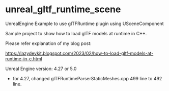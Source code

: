 # unreal_gltf_runtime_scene
UnrealEngine Example to use glTFRuntime plugin using USceneComponent


Sample project to show how to load glTF models at runtime in C++.

Please refer explanation of my blog post:

https://lazydevkit.blogspot.com/2023/02/how-to-load-gltf-models-at-runtime-in-c.html


Unreal Engine version: 4.27 or 5.0
- for 4.27, changed glTFRuntimeParserStaticMeshes.cpp 499 line to 492 line.

